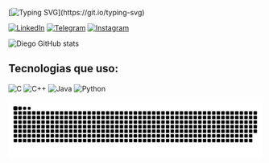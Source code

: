 [![Typing SVG](https://readme-typing-svg.herokuapp.com?font=Fira+Code&weight=700&duration=2000&pause=1000&color=F7F7F7&width=435&lines=Ol%C3%A1!%F0%9F%91%8B;Sou+Diego+Xavier!)](https://git.io/typing-svg)

[![LinkedIn](https://img.shields.io/badge/LinkedIn-0077B5?style=for-the-badge&logo=linkedin&logoColor=white)](https://www.linkedin.com/in/diego-xavier11012)
[![Telegram](https://img.shields.io/badge/Telegram-2CA5E0?style=for-the-badge&logo=telegram&logoColor=white)](https://t.me/+5564999513906)
[![Instagram](https://img.shields.io/badge/Instagram-E4405F?style=for-the-badge&logo=instagram&logoColor=white)](https://instagram.com/diegoxavier316)

![Diego GitHub stats](https://github-readme-stats.vercel.app/api?username=Diego&show_icons=true&theme=transparent)


## Tecnologias que uso:

<div style="display: inline_block">
  <img align="center" alt="C" src="https://img.shields.io/badge/C-00599C?style=for-the-badge&logo=c&logoColor=white" />
  <img align="center" alt="C++" src="https://img.shields.io/badge/C%2B%2B-00599C?style=for-the-badge&logo=c%2B%2B&logoColor=white" />
  <img align="center" alt="Java" src="https://img.shields.io/badge/Java-ED8B00?style=for-the-badge&logo=openjdk&logoColor=white" />
  <img align="center" alt="Python" src="https://img.shields.io/badge/Python-14354C?style=for-the-badge&logo=python&logoColor=white" />
</div><br/>

<picture align="center">
  <source media="(prefers-color-scheme: dark)" srcset="https://raw.githubusercontent.com/Dididiego007/Dididiego007/output/github-contribution-grid-snake-dark.svg">
  <source media="(prefers-color-scheme: light)" srcset="https://raw.githubusercontent.com/Dididiego007/Dididiego007/output/github-contribution-grid-snake-dark.svg">
  <img align="center" alt="github contribution grid snake animation" src="https://raw.githubusercontent.com/Dididiego007/Dididiego007/output/github-contribution-grid-snake.svg">
</picture>


